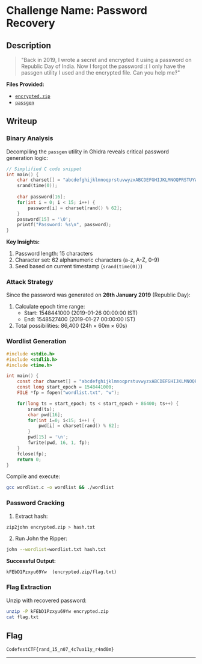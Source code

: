 # Challenge Name: Password Recovery

## Description
> "Back in 2019, I wrote a secret and encrypted it using a password on Republic Day of India. Now I forgot the password :( I only have the passgen utility I used and the encrypted file. Can you help me?"

**Files Provided:**  
- [`encrypted.zip`](./attachment/encrypted.zip)
- [`passgen`](./attachment/passgen)

## Writeup

### Binary Analysis
Decompiling the `passgen` utility in Ghidra reveals critical password generation logic:

```c
// Simplified C code snippet
int main() {
    char charset[] = "abcdefghijklmnoqprstuvwyzxABCDEFGHIJKLMNOQPRSTUYWVZX0123456789";
    srand(time(0));
    
    char password[16];
    for(int i = 0; i < 15; i++) {
        password[i] = charset[rand() % 62];
    }
    password[15] = '\0';
    printf("Password: %s\n", password);
}
```

**Key Insights:**
1. Password length: 15 characters
2. Character set: 62 alphanumeric characters (a-z, A-Z, 0-9)
3. Seed based on current timestamp (`srand(time(0))`)

### Attack Strategy
Since the password was generated on **26th January 2019** (Republic Day):
1. Calculate epoch time range:
   - Start: 1548441000 (2019-01-26 00:00:00 IST)
   - End: 1548527400 (2019-01-27 00:00:00 IST)
2. Total possibilities: 86,400 (24h × 60m × 60s)

### Wordlist Generation
```c
#include <stdio.h>
#include <stdlib.h>
#include <time.h>

int main() {
    const char charset[] = "abcdefghijklmnoqprstuvwyzxABCDEFGHIJKLMNOQPRSTUYWVZX0123456789";
    const long start_epoch = 1548441000;
    FILE *fp = fopen("wordlist.txt", "w");

    for(long ts = start_epoch; ts < start_epoch + 86400; ts++) {
        srand(ts);
        char pwd[16];
        for(int i=0; i<15; i++) {
            pwd[i] = charset[rand() % 62];
        }
        pwd[15] = '\n';
        fwrite(pwd, 16, 1, fp);
    }
    fclose(fp);
    return 0;
}
```

Compile and execute:
```bash
gcc wordlist.c -o wordlist && ./wordlist
```

### Password Cracking
1. Extract hash:
```bash
zip2john encrypted.zip > hash.txt
```

2. Run John the Ripper:
```bash
john --wordlist=wordlist.txt hash.txt
```

**Successful Output:**
```
kFEbD1Pzxyu69Yw  (encrypted.zip/flag.txt)
```

### Flag Extraction
Unzip with recovered password:
```bash
unzip -P kFEbD1Pzxyu69Yw encrypted.zip
cat flag.txt
```

## Flag
`CodefestCTF{rand_15_n07_4c7ua11y_r4nd0m}`

---
